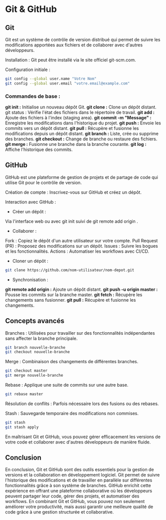 # Git & GitHub

## Git

Git est un système de contrôle de version distribué qui permet de suivre les modifications apportées aux fichiers et de collaborer avec d'autres développeurs.

Installation : Git peut être installé via le site officiel git-scm.com.

Configuration initiale :

```bash
git config --global user.name "Votre Nom"
git config --global user.email "votre.email@example.com"
```
### Commandes de base :


**git init :** Initialise un nouveau dépôt Git.
**git clone <url> :** Clone un dépôt distant.
git status : Vérifie l'état des fichiers dans le répertoire de travail.
**git add <fichier> :** Ajoute des fichiers à l'index (staging area).
**git commit -m "Message" :** Enregistre les modifications dans l'historique du projet.
**git push :** Envoie les commits vers un dépôt distant.
**git pull :** Récupère et fusionne les modifications depuis un dépôt distant.
**git branch :** Liste, crée ou supprime des branches.
**git checkout <branche> :** Change de branche ou restaure des fichiers.
**git merge <branche> :** Fusionne une branche dans la branche courante.
**git log :** Affiche l'historique des commits.

## GitHub

GitHub est une plateforme de gestion de projets et de partage de code qui utilise Git pour le contrôle de version.

Création de compte : Inscrivez-vous sur GitHub et créez un dépôt.

Interaction avec GitHub :

* Créer un dépôt :

Via l'interface web ou avec git init suivi de git remote add origin <url>.

* Collaborer :

Fork : Copiez le dépôt d'un autre utilisateur sur votre compte.
Pull Request (PR) : Proposez des modifications sur un dépôt.
Issues : Suivre les bogues et les fonctionnalités.
Actions : Automatiser les workflows avec CI/CD.

* Cloner un dépôt :

```bash
git clone https://github.com/nom-utilisateur/nom-depot.git
```

* Synchronisation :

**git remote add origin <url> :** Ajoute un dépôt distant.
**git push -u origin master :** Pousse les commits sur la branche master.
**git fetch :** Récupère les changements sans fusionner.
**git pull :** Récupère et fusionne les changements.

## Concepts avancés

Branches : Utilisées pour travailler sur des fonctionnalités indépendantes sans affecter la branche principale.

```bash
git branch nouvelle-branche
git checkout nouvelle-branche
```

Merge : Combinaison des changements de différentes branches.

```bash
git checkout master
git merge nouvelle-branche
```

Rebase : Applique une suite de commits sur une autre base.

```bash
git rebase master
```

Résolution de conflits : Parfois nécessaire lors des fusions ou des rebases.

Stash : Sauvegarde temporaire des modifications non commises.

```bash
git stash
git stash apply
```

En maîtrisant Git et GitHub, vous pouvez gérer efficacement les versions de votre code et collaborer avec d'autres développeurs de manière fluide.

## Conclusion

En conclusion, Git et GitHub sont des outils essentiels pour la gestion de versions et la collaboration en développement logiciel. Git permet de suivre l'historique des modifications et de travailler en parallèle sur différentes fonctionnalités grâce à son système de branches. GitHub enrichit cette expérience en offrant une plateforme collaborative où les développeurs peuvent partager leur code, gérer des projets, et automatiser des workflows. En combinant Git et GitHub, vous pouvez non seulement améliorer votre productivité, mais aussi garantir une meilleure qualité de code grâce à une gestion structurée et collaborative.